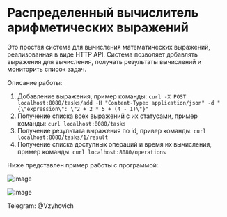 # Распределенный вычислитель арифметических выражений
Это простая система для вычисления математических выражений, реализованная в виде HTTP API. Система позволяет добавлять выражения для вычисления, получать результаты вычислений и мониторить список задач.

Описание работы:
1. Добавление выражения, пример команды: ```curl -X POST localhost:8080/tasks/add -H "Content-Type: application/json" -d "{\"expression\": \"2 + 2 * 5 + (4 - 1)\"}"```
2. Получение списка всех выражений с их статусами, пример команды: ```curl localhost:8080/tasks```
3. Получение результата выражения по id, привер команды: ```curl localhost:8080/tasks/1/result```
4. Получение списка доступных операций и время их вычисления, пример команды: ```curl localhost:8080/operations```


Ниже представлен пример работы с программой:

![image](https://github.com/Kulibyka/YandexL_1_prj/assets/59702274/91f6ed9a-864f-4729-b05b-29c2489e0d06)

![image](https://github.com/Kulibyka/YandexL_1_prj/assets/59702274/6de47cf6-13be-4572-b846-69a98ae0cde0)


Telegram: @Vzyhovich
